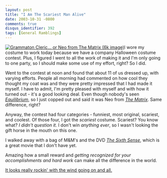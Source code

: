 ```yaml
---
layout: post
title: "I Am The Scariest Man Alive"
date: 2003-10-31 -0800
comments: true
disqus_identifier: 392
tags: [General Ramblings]
---
```

[![Grammaton Cleric... or Neo from The Matrix (6k
image)](https://hyqi8g.blu.livefilestore.com/y2p-nj2t52ftA_RnxRSgQ-es8mGBm4m29GG_EV85oQZ7YArFAwhB9NUeQLReJh7m8YgK04r3prE936uPbfQ5Ll-FFpshXwVdbzkECWDNnMHLuo/20031031cleric_sm.jpg?psid=1)](https://hyqi8g.blu.livefilestore.com/y2ppiYpAudEZiJZumhdW4ZUHvKfE2LpLvgpZqF2tAKvdRWvSjtI204-o58gvzyCxqlhkk2gbQj-0wLW3idYDjeqwjBSlicn4Fo1w3Hatd-s5CU/20031031cleric_lg.jpg?psid=1)I
wore my costume to work today because we have a company Halloween
costume contest. Plus, I figured I went to all the work of making it and
I'm only going to one party, so I should make some use of my effort,
right? So I did.
 
 Went to the contest at noon and found that about 11 of us dressed up,
with varying efforts. People all morning had commented on how cool they
thought my coat was and they were pretty impressed that I had made it
myself. I have to admit, I'm pretty pleased with myself and with how it
turned out - it's a good looking deal. Even though nobody's seen
[*Equilibrium*](http://www.amazon.com/exec/obidos/ASIN/B00005JLWN/mhsvortex),
so I just copped out and said it was Neo from [*The
Matrix*](http://www.amazon.com/exec/obidos/ASIN/B0000AXE8I/mhsvortex).
Same difference, right?
 
 Anyway, the contest had four categories - funniest, most original,
scariest, and coolest. Of those four, I got the *scariest* costume.
Scariest? You know what? *I didn't question it.* I don't win *anything
ever*, so I wasn't looking the gift horse in the mouth on this one.
 
 I walked away with a bag of M&M's and the DVD [*The Sixth
Sense*](http://www.amazon.com/exec/obidos/ASIN/B00004BZIY/mhsvortex),
which is a great movie that I don't have yet.
 
 Amazing how a small reward and *getting recognized for your
accomplishments and hard work* can make all the difference in the
world.
 
 [It looks really rockin' with the wind going on and
all.](https://hyqi8g.blu.livefilestore.com/y2ppiYpAudEZiJZumhdW4ZUHvKfE2LpLvgpZqF2tAKvdRWvSjtI204-o58gvzyCxqlhkk2gbQj-0wLW3idYDjeqwjBSlicn4Fo1w3Hatd-s5CU/20031031cleric_lg.jpg?psid=1)
